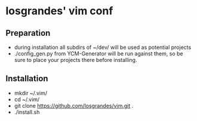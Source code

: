 losgrandes' vim conf
====================

## Preparation
* during installation all subdirs of ~/dev/ will be used as potential projects
* ./config_gen.py from YCM-Generator will be run against them, so be sure to place your projects there before installing.

## Installation
* mkdir ~/.vim/
* cd ~/.vim/
* git clone https://github.com/losgrandes/vim.git .
* ./install.sh
